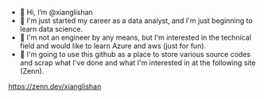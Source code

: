 - 👋 Hi, I’m @xianglishan
- 👔 I'm just started my career as a data analyst, and I'm just beginning to learn data science.
- 👀 I'm not an engineer by any means, but I'm interested in the technical field and would like to learn Azure and aws (just for fun).
- 🌱 I'm going to use this github as a place to store various source codes and scrap what I've done and what I'm interested in at the following site (Zenn).

https://zenn.dev/xianglishan

<!---
xianglishan/xianglishan is a ✨ special ✨ repository because its `README.md` (this file) appears on your GitHub profile.
You can click the Preview link to take a look at your changes.
--->
